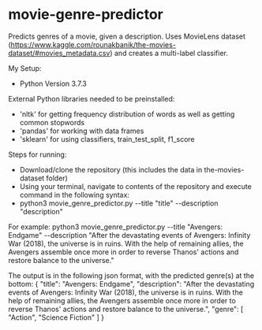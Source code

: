 # movie-genre-predictor
Predicts genres of a movie, given a description.
Uses MovieLens dataset (https://www.kaggle.com/rounakbanik/the-movies-dataset/#movies_metadata.csv) and creates a multi-label classifier.

My Setup:
- Python Version 3.7.3

External Python libraries needed to be preinstalled:
- 'nltk' for getting frequency distribution of words as well as getting common stopwords
- 'pandas' for working with data frames
- 'sklearn' for using classifiers, train_test_split, f1_score

Steps for running:
- Download/clone the repository (this includes the data in the-movies-dataset folder)
- Using your terminal, navigate to contents of the repository and execute command in the following syntax:
- python3 movie_genre_predictor.py --title "title" --description "description"

For example:
python3 movie_genre_predictor.py --title "Avengers: Endgame" --description "After the devastating events of Avengers: Infinity War (2018), the universe is in ruins. With the help of remaining allies, the Avengers assemble once more in order to reverse Thanos' actions and restore balance to the universe."

The output is in the following json format, with the predicted genre(s) at the bottom:
{
    "title": "Avengers: Endgame",
    "description": "After the devastating events of Avengers: Infinity War (2018), the universe is in ruins. With the help of remaining allies, the Avengers assemble once more in order to reverse Thanos' actions and restore balance to the universe.",
    "genre": [
        "Action",
        "Science Fiction"
    ]
}
